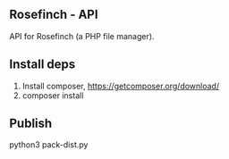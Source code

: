 ## Rosefinch - API
API for Rosefinch (a PHP file manager).

## Install deps
1. Install composer, https://getcomposer.org/download/
2. composer install

## Publish
python3 pack-dist.py
